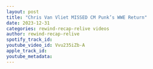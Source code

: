 ```yaml
---
layout: post
title: "Chris Van Vliet MISSED CM Punk’s WWE Return"
date: 2023-12-31
categories: rewind-recap-relive videos
author: rewind-recap-relive
spotify_track_id: 
youtube_video_id: Vvu235iZb-A
apple_track_id: 
youtube_metadata: 
---
```

